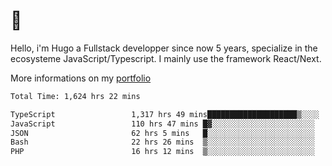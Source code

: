 # 👋 

Hello, i'm Hugo a Fullstack developper since now 5 years, specialize in the ecosysteme JavaScript/Typescript. I mainly use the framework React/Next.

More informations on my [portfolio](https://hcampos.fr)

<!--START_SECTION:waka-->

```txt
Total Time: 1,624 hrs 22 mins

TypeScript                 1,317 hrs 49 mins████████████████████▒░░░░   81.13 %
JavaScript                 110 hrs 47 mins █▓░░░░░░░░░░░░░░░░░░░░░░░   06.82 %
JSON                       62 hrs 5 mins   █░░░░░░░░░░░░░░░░░░░░░░░░   03.82 %
Bash                       22 hrs 26 mins  ▒░░░░░░░░░░░░░░░░░░░░░░░░   01.38 %
PHP                        16 hrs 12 mins  ▒░░░░░░░░░░░░░░░░░░░░░░░░   01.00 %
```

<!--END_SECTION:waka-->
